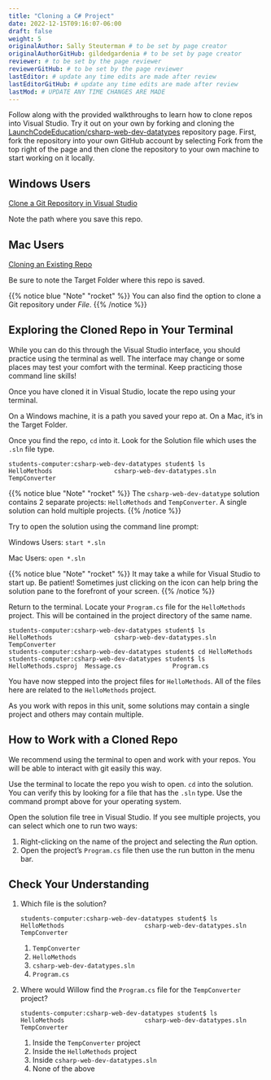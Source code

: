 ```yaml
---
title: "Cloning a C# Project"
date: 2022-12-15T09:16:07-06:00
draft: false
weight: 5
originalAuthor: Sally Steuterman # to be set by page creator
originalAuthorGitHub: gildedgardenia # to be set by page creator
reviewer: # to be set by the page reviewer
reviewerGitHub: # to be set by the page reviewer
lastEditor: # update any time edits are made after review
lastEditorGitHub: # update any time edits are made after review
lastMod: # UPDATE ANY TIME CHANGES ARE MADE
---
```


Follow along with the provided walkthroughs to learn how to clone repos into Visual Studio. Try it out on your own by forking and cloning the [LaunchCodeEducation/csharp-web-dev-datatypes](https://github.com/LaunchCodeEducation/csharp-web-dev-datatypes) repository page. First, fork the repository into your own GitHub account by selecting Fork from the top right of the page and then clone the repository to your own machine to start working on it locally.

## Windows Users

[Clone a Git Repository in Visual Studio](https://learn.microsoft.com/en-us/visualstudio/version-control/git-clone-repository?view=vs-2022)

Note the path where you save this repo.

## Mac Users

[Cloning an Existing Repo](https://learn.microsoft.com/en-us/visualstudio/mac/set-up-git-repository?view=vsmac-2022#clone-an-existing-repository)

Be sure to note the Target Folder where this repo is saved.

{{% notice blue "Note" "rocket" %}}
   You can also find the option to clone a Git repository under *File*.
{{% /notice %}}

## Exploring the Cloned Repo in Your Terminal

While you can do this through the Visual Studio interface, you should practice using the terminal as well.
The interface may change or some places may test your comfort with the terminal. Keep practicing those command line skills!

Once you have cloned it in Visual Studio, locate the repo using your terminal.

On a Windows machine, it is a path you saved your repo at. On a Mac, it’s in the Target Folder.

Once you find the repo, `cd` into it. Look for the Solution file which uses the `.sln` file type.

```bash-session
students-computer:csharp-web-dev-datatypes student$ ls
HelloMethods                 csharp-web-dev-datatypes.sln
TempConverter
```

{{% notice blue "Note" "rocket" %}}
The `csharp-web-dev-datatype` solution contains 2 separate projects: `HelloMethods` and `TempConverter`. A single solution can hold multiple projects.
{{% /notice %}}

Try to open the solution using the command line prompt:

Windows Users: `start *.sln`

Mac Users: `open *.sln`

{{% notice blue "Note" "rocket" %}}
It may take a while for Visual Studio to start up. Be patient! Sometimes just clicking on the icon can help bring the solution pane to the forefront of your screen.
{{% /notice %}}

Return to the terminal. Locate your `Program.cs` file for the `HelloMethods` project. This will be contained in the project directory of the same name.

```bash-session
students-computer:csharp-web-dev-datatypes student$ ls
HelloMethods                 csharp-web-dev-datatypes.sln
TempConverter
students-computer:csharp-web-dev-datatypes student$ cd HelloMethods
students-computer:csharp-web-dev-datatypes student$ ls
HelloMethods.csproj  Message.cs              Program.cs
```

You have now stepped into the project files for `HelloMethods`. All of the files here are related to the `HelloMethods` project.

As you work with repos in this unit, some solutions may contain a single project and others may contain multiple.

## How to Work with a Cloned Repo

We recommend using the terminal to open and work with your repos. You will be able to interact with git easily this way.

Use the terminal to locate the repo you wish to open. `cd` into the solution. You can verify this by looking for a file that has the `.sln` type. Use the command prompt above for your operating system.

Open the solution file tree in Visual Studio. If you see multiple projects, you can select which one to run two ways:

1. Right-clicking on the name of the project and selecting the *Run* option.
1. Open the project’s `Program.cs` file then use the run button in the menu bar.

## Check Your Understanding

1. Which file is the solution?

   ```bash-session
   students-computer:csharp-web-dev-datatypes student$ ls
   HelloMethods                      csharp-web-dev-datatypes.sln
   TempConverter
   ```

   1. `TempConverter`
   1. `HelloMethods`
   1. `csharp-web-dev-datatypes.sln`
   1. `Program.cs`

1. Where would Willow find the `Program.cs` file for the `TempConverter` project?

   ```bash-session
   students-computer:csharp-web-dev-datatypes student$ ls
   HelloMethods                      csharp-web-dev-datatypes.sln
   TempConverter
   ```

   1. Inside the `TempConverter` project
   1. Inside the `HelloMethods` project
   1. Inside `csharp-web-dev-datatypes.sln`
   1. None of the above